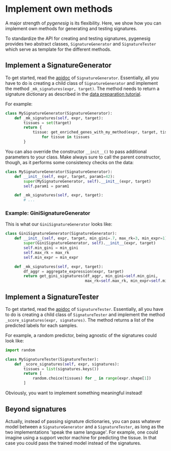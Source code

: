 # Implement own methods 

A major strength of *pygenesig* is its flexibility. Here, we show how you can implement own methods for generating and testing signatures. 

To standardize the API for creating and testing signatures, pygenesig provides two abstract classes, `SignatureGenerator` and `SignatureTester` which serve as template for the different methods. 

## Implement a SignatureGenerator
To get started, read the [apidoc](apidoc.html#pygenesig.validation.SignatureGenerator) of `SignatureGenerator`. Essentially, all you have to do is creating a child class of `SignatureGenerator` and implement the method `_mk_signatures(expr, target)`. 
The method needs to return a signature dictionary as described in the [data preparation tutorial](prepare_data.html).

For example:

```python
class MySignatureGenerator(SignatureGenerator): 
    def _mk_signatures(self, expr, target):
        tissues = set(target)
        return {
            tissue: get_enriched_genes_with_my_method(expr, target, tissue)
                for tissue in tissues
        }
```

You can also override the constructor `__init__()` to pass additional parameters to your class. 
Make always sure to call the parent constructor, though, as it performs some consistency checks on the data: 

```python
class MySignatureGenerator(SignatureGenerator):
    def __init__(self, expr, target, param1=42):
        super(MySignatureGenerator, self).__init__(expr, target)
        self.param1 = param1 

    def _mk_signatures(self, expr, target):
        # ...
```


### Example: GiniSignatureGenerator
This is what our `GiniSignatureGenerator` looks like: 

```python
class GiniSignatureGenerator(SignatureGenerator):
    def __init__(self, expr, target, min_gini=.7, max_rk=3, min_expr=1):
        super(GiniSignatureGenerator, self).__init__(expr, target)
        self.min_gini = min_gini
        self.max_rk = max_rk
        self.min_expr = min_expr

    def _mk_signatures(self, expr, target):
        df_aggr = aggregate_expression(expr, target)
        return get_gini_signatures(df_aggr, min_gini=self.min_gini,
                                   max_rk=self.max_rk, min_expr=self.min_expr)
```

## Implement a SignatureTester
To get started, read the [apidoc](apidoc.html#pygenesig.validation.SignatureTester) of `SignatureTester`. Essentially, all you have to do is creating a child class of `SignatureTester` and implement the method `_score_signatures(expr, signatures)`.
The method returns a list of the predicted labels for each samples. 

For example, a random predictor, being agnostic of the signatures could look like:
```python
import random 

class MySignatureTester(SignatureTester):
    def _score_signatures(self, expr, signatures):
        tissues = list(signatures.keys())
        return [
            random.choice(tissues) for _ in range(expr.shape[1])
        ]

```

Obviously, you want to implement something meaningful instead!

## Beyond signatures
Actually, instead of passing signature dictionaries, you can pass whatever model between a `SignatureGenerator` and a `SignatureTester`, as long as the two implementations 'speak the same language'. For example, one could imagine using a support vector machine for predicting the tissue. In that case you could pass the trained model instead of the signatures.  
